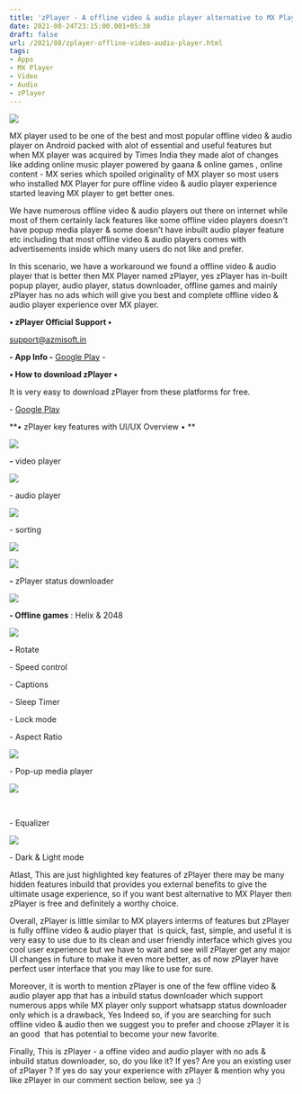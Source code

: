 ```yaml
---
title: 'zPlayer - A offline video & audio player alternative to MX Player!'
date: 2021-08-24T23:15:00.001+05:30
draft: false
url: /2021/08/zplayer-offline-video-audio-player.html
tags: 
- Apps
- MX Player
- Video
- Audio
- zPlayer
---
```


 [![](https://lh3.googleusercontent.com/-3JsiPtpcWro/YSUwOGHOIBI/AAAAAAAAGdc/aUjGixgx9rEOA36aQCR_zxyY-6HgXu-lACLcBGAsYHQ/s1600/1629827125037795-0.png)](https://lh3.googleusercontent.com/-3JsiPtpcWro/YSUwOGHOIBI/AAAAAAAAGdc/aUjGixgx9rEOA36aQCR_zxyY-6HgXu-lACLcBGAsYHQ/s1600/1629827125037795-0.png) 

  

MX player used to be one of the best and most popular offline video & audio player on Android packed with alot of essential and useful features but when MX player was acquired by Times India they made alot of changes like adding online music player powered by gaana & online games , online content - MX series which spoiled originality of MX player so most users who installed MX Player for pure offline video & audio player experience started leaving MX player to get better ones.

  

We have numerous offline video & audio players out there on internet while most of them certainly lack features like some offline video players doesn't have popup media player & some doesn't have inbuilt audio player feature etc including that most offline video & audio players comes with advertisements inside which many users do not like and prefer.

  

In this scenario, we have a workaround we found a offline video & audio player that is better then MX Player named zPlayer, yes zPlayer has in-built popup player, audio player, status downloader, offline games and mainly zPlayer has no ads which will give you best and complete offline video & audio player experience over MX player.

**• zPlayer Official Support •**

[support@azmisoft.in](mailto:support@azmisoft.in)

**\- App Info -** [Google Play](https://play.google.com/store/apps/details?id=com.azmisoft.zplayer) -

**• How to download zPlayer •**

It is very easy to download zPlayer from these platforms for free.

  

\- [Google Play](https://play.google.com/store/apps/details?id=com.azmisoft.zplayer)

  

**• zPlayer key features with UI/UX Overview • **

 **[![](https://lh3.googleusercontent.com/-Y25UM2WC_CE/YSUwM_0Z4wI/AAAAAAAAGdY/vnNqH-Zo7LkPGg9WUD_TjUjaD-6KcMtCQCLcBGAsYHQ/s1600/1629827119894243-1.png)](https://lh3.googleusercontent.com/-Y25UM2WC_CE/YSUwM_0Z4wI/AAAAAAAAGdY/vnNqH-Zo7LkPGg9WUD_TjUjaD-6KcMtCQCLcBGAsYHQ/s1600/1629827119894243-1.png)** 

**\-** video player

  

 [![](https://lh3.googleusercontent.com/-t96OY4x9HCI/YSUwLtu9L8I/AAAAAAAAGdU/gZ1R3qQCUiY2fUt8YXSbrIJRBrH0AWpuwCLcBGAsYHQ/s1600/1629827112225035-2.png)](https://lh3.googleusercontent.com/-t96OY4x9HCI/YSUwLtu9L8I/AAAAAAAAGdU/gZ1R3qQCUiY2fUt8YXSbrIJRBrH0AWpuwCLcBGAsYHQ/s1600/1629827112225035-2.png) 

  

\- audio player

  

 [![](https://lh3.googleusercontent.com/-TH5VDOlX0S0/YSUwJrIotpI/AAAAAAAAGdQ/05HWej0gWdQsk9mIsDU_MZK7uyOcq73pgCLcBGAsYHQ/s1600/1629827102396698-3.png)](https://lh3.googleusercontent.com/-TH5VDOlX0S0/YSUwJrIotpI/AAAAAAAAGdQ/05HWej0gWdQsk9mIsDU_MZK7uyOcq73pgCLcBGAsYHQ/s1600/1629827102396698-3.png) 

  

\- sorting

  

 [![](https://lh3.googleusercontent.com/-Zf6dT0MyFgY/YSUwHWIkhPI/AAAAAAAAGdM/Pbx8F-wdX5E6aN26txHSdUbNYFnOaiIcQCLcBGAsYHQ/s1600/1629827093732547-4.png)](https://lh3.googleusercontent.com/-Zf6dT0MyFgY/YSUwHWIkhPI/AAAAAAAAGdM/Pbx8F-wdX5E6aN26txHSdUbNYFnOaiIcQCLcBGAsYHQ/s1600/1629827093732547-4.png) 

  

 **[![](https://lh3.googleusercontent.com/-k55uHcL5mEg/YSUwFCRqarI/AAAAAAAAGdI/Q26TpO4x_NYVruVnI5XyRReyG36-B4y_ACLcBGAsYHQ/s1600/1629827088758350-5.png)](https://lh3.googleusercontent.com/-k55uHcL5mEg/YSUwFCRqarI/AAAAAAAAGdI/Q26TpO4x_NYVruVnI5XyRReyG36-B4y_ACLcBGAsYHQ/s1600/1629827088758350-5.png)** 

**\-** zPlayer status downloader 

  

 [![](https://lh3.googleusercontent.com/-pNdCBf1Ml2s/YSUwD3FTNHI/AAAAAAAAGdE/UZx_USw1he4yYxcKWVSy1qN6pwRWjyVHgCLcBGAsYHQ/s1600/1629827083444408-6.png)](https://lh3.googleusercontent.com/-pNdCBf1Ml2s/YSUwD3FTNHI/AAAAAAAAGdE/UZx_USw1he4yYxcKWVSy1qN6pwRWjyVHgCLcBGAsYHQ/s1600/1629827083444408-6.png) 

  

**\- Offline games** : Helix & 2048

  

 [![](https://lh3.googleusercontent.com/-Afo-Crdj2vg/YSUwCt2w8kI/AAAAAAAAGdA/f8C8EF-m8dkK6OEzFrBKMqpoulcllTXfgCLcBGAsYHQ/s1600/1629827078605168-7.png)](https://lh3.googleusercontent.com/-Afo-Crdj2vg/YSUwCt2w8kI/AAAAAAAAGdA/f8C8EF-m8dkK6OEzFrBKMqpoulcllTXfgCLcBGAsYHQ/s1600/1629827078605168-7.png) 

  

**\-** Rotate

\- Speed control

\- Captions

\- Sleep Timer

\- Lock mode

\- Aspect Ratio

  

 [![](https://lh3.googleusercontent.com/-W1R-K0vLwi0/YSUwBZtwu7I/AAAAAAAAGc8/G9WHVXCL1TclGZg7IML0xD2bYxjIIxf8ACLcBGAsYHQ/s1600/1629827072985551-8.png)](https://lh3.googleusercontent.com/-W1R-K0vLwi0/YSUwBZtwu7I/AAAAAAAAGc8/G9WHVXCL1TclGZg7IML0xD2bYxjIIxf8ACLcBGAsYHQ/s1600/1629827072985551-8.png) 

  

\- Pop-up media player

  

 [![](https://lh3.googleusercontent.com/-o1Fqs36eay0/YSUv_4d1VWI/AAAAAAAAGc4/G3GDVNbl_Hkdn5IZf90GpZvjyk35rVA7QCLcBGAsYHQ/s1600/1629827065623250-9.png)](https://lh3.googleusercontent.com/-o1Fqs36eay0/YSUv_4d1VWI/AAAAAAAAGc4/G3GDVNbl_Hkdn5IZf90GpZvjyk35rVA7QCLcBGAsYHQ/s1600/1629827065623250-9.png) 

 

\- Equalizer

  

 [![](https://lh3.googleusercontent.com/-a_bbK2yM_f4/YSU0qOhKTdI/AAAAAAAAGd0/kIxDe50tqzYotGh9sLs3QluVnloZZA0AQCLcBGAsYHQ/s1600/1629828258832500-0.png)](https://lh3.googleusercontent.com/-a_bbK2yM_f4/YSU0qOhKTdI/AAAAAAAAGd0/kIxDe50tqzYotGh9sLs3QluVnloZZA0AQCLcBGAsYHQ/s1600/1629828258832500-0.png) 

  

\- Dark & Light mode

  

Atlast, This are just highlighted key features of zPlayer there may be many hidden features inbuild that provides you external benefits to give the ultimate usage experience, so if you want best alternative to MX Player then zPlayer is free and definitely a worthy choice.

  

Overall, zPlayer is little similar to MX players interms of features but zPlayer is fully offline video & audio player that  is quick, fast, simple, and useful it is very easy to use due to its clean and user friendly interface which gives you cool user experience but we have to wait and see will zPlayer get any major UI changes in future to make it even more better, as of now zPlayer have perfect user interface that you may like to use for sure.  

  

Moreover, it is worth to mention zPlayer is one of the few offline video & audio player app that has a inbuild status downloader which support numerous apps while MX player only support whatsapp status downloader only which is a drawback, Yes Indeed so, if you are searching for such offline video & audio then we suggest you to prefer and choose zPlayer it is an good  that has potential to become your new favorite.

  

Finally, This is zPlayer - a offine video and audio player with no ads & inbuild status downloader, so, do you like it? If yes? Are you an existing user of zPlayer ? If yes do say your experience with zPlayer & mention why you like zPlayer in our comment section below, see ya :)